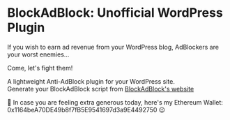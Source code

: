 <h1>BlockAdBlock: Unofficial WordPress Plugin</h1>

<p>If you wish to earn ad revenue from your WordPress blog, AdBlockers are your worst enemies...</p>
<p>Come, let's fight them!</p>

<p>A lightweight Anti-AdBlock plugin for your WordPress site.<br>
Generate your BlockAdBlock script from <a href="https://blockadblock.com/">BlockAdBlock's website</a></p>

<p>💸 In case you are feeling extra generous today, here's my Ethereum Wallet: 0x1164beA70DE49b8f7fB5E9541697d3a9E4492750 😉</p> 

